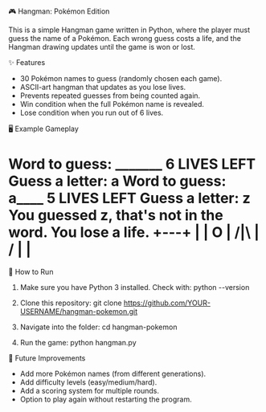 🎮 Hangman: Pokémon Edition

This is a simple Hangman game written in Python, where the player must guess the name of a Pokémon. Each wrong guess costs a life, and the Hangman drawing updates until the game is won or lost.


✨ Features

- 30 Pokémon names to guess (randomly chosen each game).
- ASCII-art hangman that updates as you lose lives.
- Prevents repeated guesses from being counted again.
- Win condition when the full Pokémon name is revealed.
- Lose condition when you run out of 6 lives.


🖥️ Example Gameplay

Word to guess: _______
6 LIVES LEFT
Guess a letter: a
Word to guess: a____
5 LIVES LEFT
Guess a letter: z
You guessed z, that's not in the word. You lose a life.
  +---+
  |   |
  O   |
 /|\  |
 /    |
      |
=========


🚀 How to Run

1. Make sure you have Python 3 installed. Check with:
   python --version

2. Clone this repository:
   git clone https://github.com/YOUR-USERNAME/hangman-pokemon.git

3. Navigate into the folder:
   cd hangman-pokemon

4. Run the game:
   python hangman.py



🔮 Future Improvements

- Add more Pokémon names (from different generations).
- Add difficulty levels (easy/medium/hard).
- Add a scoring system for multiple rounds.
- Option to play again without restarting the program.